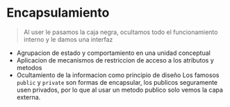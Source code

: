 # Encapsulamiento

>Al user le pasamos la caja negra, ocultamos todo el funcionamiento interno y le damos una interfaz

- Agrupacion de estado y comportamiento en una unidad conceptual
- Aplicacion de mecanismos de restriccion de acceso a los atributos y metodos
- Ocultamiento de la informacion como principio de diseño
Los famosos `public` y  `private` son formas de encapsular, los publicos seguramente usen privados, por lo que al usar un metodo publico solo vemos la capa externa. 

